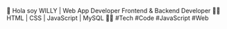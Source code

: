 👋 Hola soy WILLY | Web App Developer
Frontend & Backend Developer
🧑‍💻 HTML | CSS | JavaScript | MySQL 🧑‍💻
#Tech #Code #JavaScript #Web

